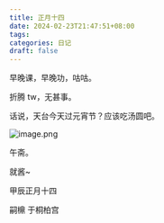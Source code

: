 ```yaml
---
title: 正月十四
date: 2024-02-23T21:47:51+08:00
tags: 
categories: 日记
draft: false
---
```

早晚课，早晚功，咕咕。

折腾 tw，无甚事。

话说，天台今天过元宵节？应该吃汤圆吧。

![image.png](https://cdn.jsdelivr.net/gh/luo029/blogimage@main/24%200223%202146%2056.png)

午斋。

就酱~

甲辰正月十四

嗣檙 于桐柏宫